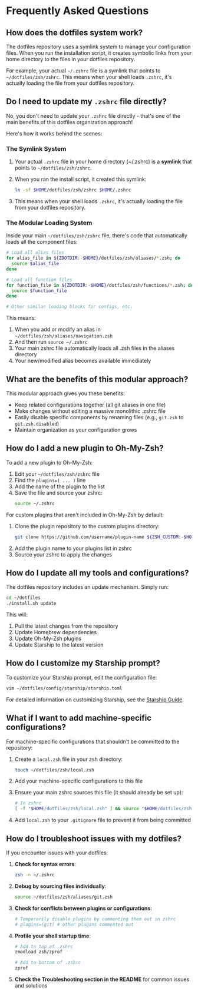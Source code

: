 # Frequently Asked Questions

## How does the dotfiles system work?

The dotfiles repository uses a symlink system to manage your configuration files. When you run the installation script, it creates symbolic links from your home directory to the files in your dotfiles repository.

For example, your actual `~/.zshrc` file is a symlink that points to `~/dotfiles/zsh/zshrc`. This means when your shell loads `.zshrc`, it's actually loading the file from your dotfiles repository.

## Do I need to update my `.zshrc` file directly?

No, you don't need to update your `.zshrc` file directly - that's one of the main benefits of this dotfiles organization approach!

Here's how it works behind the scenes:

### The Symlink System

1. Your actual `.zshrc` file in your home directory (~/.zshrc) is a **symlink** that points to `~/dotfiles/zsh/zshrc`.

2. When you ran the install script, it created this symlink:
   ```bash
   ln -sf $HOME/dotfiles/zsh/zshrc $HOME/.zshrc
   ```

3. This means when your shell loads `.zshrc`, it's actually loading the file from your dotfiles repository.

### The Modular Loading System

Inside your main `~/dotfiles/zsh/zshrc` file, there's code that automatically loads all the component files:

```bash
# Load all alias files
for alias_file in ${ZDOTDIR:-$HOME}/dotfiles/zsh/aliases/*.zsh; do
  source $alias_file
done

# Load all function files 
for function_file in ${ZDOTDIR:-$HOME}/dotfiles/zsh/functions/*.zsh; do
  source $function_file
done

# Other similar loading blocks for configs, etc.
```

This means:

1. When you add or modify an alias in `~/dotfiles/zsh/aliases/navigation.zsh`
2. And then run `source ~/.zshrc`
3. Your main zshrc file automatically loads all .zsh files in the aliases directory
4. Your new/modified alias becomes available immediately

## What are the benefits of this modular approach?

This modular approach gives you these benefits:
- Keep related configurations together (all git aliases in one file)
- Make changes without editing a massive monolithic .zshrc file
- Easily disable specific components by renaming files (e.g., `git.zsh` to `git.zsh.disabled`)
- Maintain organization as your configuration grows

## How do I add a new plugin to Oh-My-Zsh?

To add a new plugin to Oh-My-Zsh:

1. Edit your `~/dotfiles/zsh/zshrc` file
2. Find the `plugins=( ... )` line
3. Add the name of the plugin to the list
4. Save the file and source your zshrc:
   ```bash
   source ~/.zshrc
   ```

For custom plugins that aren't included in Oh-My-Zsh by default:

1. Clone the plugin repository to the custom plugins directory:
   ```bash
   git clone https://github.com/username/plugin-name ${ZSH_CUSTOM:-$HOME/.oh-my-zsh/custom}/plugins/plugin-name
   ```
2. Add the plugin name to your plugins list in zshrc
3. Source your zshrc to apply the changes

## How do I update all my tools and configurations?

The dotfiles repository includes an update mechanism. Simply run:

```bash
cd ~/dotfiles
./install.sh update
```

This will:
1. Pull the latest changes from the repository
2. Update Homebrew dependencies
3. Update Oh-My-Zsh plugins
4. Update Starship to the latest version

## How do I customize my Starship prompt?

To customize your Starship prompt, edit the configuration file:

```bash
vim ~/dotfiles/config/starship/starship.toml
```

For detailed information on customizing Starship, see the [Starship Guide](../starship-guide.md).

## What if I want to add machine-specific configurations?

For machine-specific configurations that shouldn't be committed to the repository:

1. Create a `local.zsh` file in your zsh directory:
   ```bash
   touch ~/dotfiles/zsh/local.zsh
   ```

2. Add your machine-specific configurations to this file

3. Ensure your main zshrc sources this file (it should already be set up):
   ```bash
   # In zshrc
   [ -f "$HOME/dotfiles/zsh/local.zsh" ] && source "$HOME/dotfiles/zsh/local.zsh"
   ```

4. Add `local.zsh` to your `.gitignore` file to prevent it from being committed

## How do I troubleshoot issues with my dotfiles?

If you encounter issues with your dotfiles:

1. **Check for syntax errors**:
   ```bash
   zsh -n ~/.zshrc
   ```

2. **Debug by sourcing files individually**:
   ```bash
   source ~/dotfiles/zsh/aliases/git.zsh
   ```

3. **Check for conflicts between plugins or configurations**:
   ```bash
   # Temporarily disable plugins by commenting them out in zshrc
   # plugins=(git) # other plugins commented out
   ```

4. **Profile your shell startup time**:
   ```bash
   # Add to top of .zshrc
   zmodload zsh/zprof
   
   # Add to bottom of .zshrc
   zprof
   ```

5. **Check the Troubleshooting section in the README** for common issues and solutions 